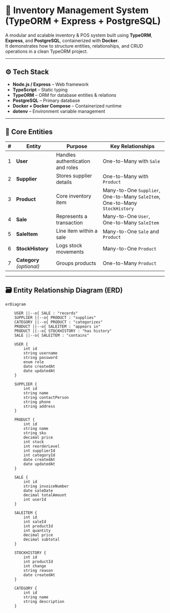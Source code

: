 # 🧱 Inventory Management System (TypeORM + Express + PostgreSQL)

A modular and scalable inventory & POS system built using **TypeORM**, **Express**, and **PostgreSQL**, containerized with **Docker**.  
It demonstrates how to structure entities, relationships, and CRUD operations in a clean TypeORM project.

---

## ⚙️ Tech Stack

- **Node.js / Express** – Web framework
- **TypeScript** – Static typing
- **TypeORM** – ORM for database entities & relations
- **PostgreSQL** – Primary database
- **Docker + Docker Compose** – Containerized runtime
- **dotenv** – Environment variable management

---

## 🧩 Core Entities

| #   | Entity                    | Purpose                          | Key Relationships                                                          |
| --- | ------------------------- | -------------------------------- | -------------------------------------------------------------------------- |
| 1   | **User**                  | Handles authentication and roles | One-to-Many with `Sale`                                                    |
| 2   | **Supplier**              | Stores supplier details          | One-to-Many with `Product`                                                 |
| 3   | **Product**               | Core inventory item              | Many-to-One `Supplier`, One-to-Many `SaleItem`, One-to-Many `StockHistory` |
| 4   | **Sale**                  | Represents a transaction         | Many-to-One `User`, One-to-Many `SaleItem`                                 |
| 5   | **SaleItem**              | Line item within a sale          | Many-to-One `Sale` and `Product`                                           |
| 6   | **StockHistory**          | Logs stock movements             | Many-to-One `Product`                                                      |
| 7   | **Category** _(optional)_ | Groups products                  | One-to-Many `Product`                                                      |

---

## 🗃️ Entity Relationship Diagram (ERD)

```mermaid
erDiagram

    USER ||--o{ SALE : "records"
    SUPPLIER ||--o{ PRODUCT : "supplies"
    CATEGORY ||--o{ PRODUCT : "categorizes"
    PRODUCT ||--o{ SALEITEM : "appears in"
    PRODUCT ||--o{ STOCKHISTORY : "has history"
    SALE ||--o{ SALEITEM : "contains"

    USER {
        int id
        string username
        string password
        enum role
        date createdAt
        date updatedAt
    }

    SUPPLIER {
        int id
        string name
        string contactPerson
        string phone
        string address
    }

    PRODUCT {
        int id
        string name
        string sku
        decimal price
        int stock
        int reorderLevel
        int supplierId
        int categoryId
        date createdAt
        date updatedAt
    }

    SALE {
        int id
        string invoiceNumber
        date saleDate
        decimal totalAmount
        int userId
    }

    SALEITEM {
        int id
        int saleId
        int productId
        int quantity
        decimal price
        decimal subtotal
    }

    STOCKHISTORY {
        int id
        int productId
        int change
        string reason
        date createdAt
    }

    CATEGORY {
        int id
        string name
        string description
    }

```

